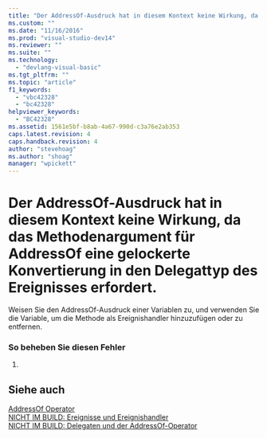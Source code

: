 ```yaml
---
title: "Der AddressOf-Ausdruck hat in diesem Kontext keine Wirkung, da das Methodenargument f&#252;r AddressOf eine gelockerte Konvertierung in den Delegattyp des Ereignisses erfordert. | Microsoft Docs"
ms.custom: ""
ms.date: "11/16/2016"
ms.prod: "visual-studio-dev14"
ms.reviewer: ""
ms.suite: ""
ms.technology: 
  - "devlang-visual-basic"
ms.tgt_pltfrm: ""
ms.topic: "article"
f1_keywords: 
  - "vbc42328"
  - "bc42328"
helpviewer_keywords: 
  - "BC42328"
ms.assetid: 1561e5bf-b8ab-4a67-990d-c3a76e2ab353
caps.latest.revision: 4
caps.handback.revision: 4
author: "stevehoag"
ms.author: "shoag"
manager: "wpickett"
---
```

# Der AddressOf-Ausdruck hat in diesem Kontext keine Wirkung, da das Methodenargument f&#252;r AddressOf eine gelockerte Konvertierung in den Delegattyp des Ereignisses erfordert.
Weisen Sie den AddressOf\-Ausdruck einer Variablen zu, und verwenden Sie die Variable, um die Methode als Ereignishandler hinzuzufügen oder zu entfernen.  
  
### So beheben Sie diesen Fehler  
  
1.  
  
## Siehe auch  
 [AddressOf Operator](../../visual-basic/language-reference/operators/addressof-operator.md)   
 [NICHT IM BUILD: Ereignisse und Ereignishandler](http://msdn.microsoft.com/de-de/95074a0d-1cbc-4221-a95a-964185c7f962)   
 [NICHT IM BUILD: Delegaten und der AddressOf\-Operator](http://msdn.microsoft.com/de-de/7b2ed932-8598-4355-b2f7-5cedb23ee86f)